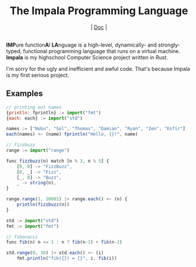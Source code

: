 <div align="center">
    <h1>The Impala Programming Language</h1>
    |
    <a href="https://bichanna.github.io/impala-book/">Doc</a>
    |
</div><br>

<div align="center">
</div>

**IMP**ure function**A**l **LA**nguage is a high-level, dynamically- and strongly-typed, functional programming language that runs on a virtual machine.
**Impala** is my highschool Computer Science project written in Rust.

I'm sorry for the ugly and inefficient and awful code. That's because Impala is my first serious project.

## Examples

```js
// printing out names
{println: fprintln} := import("fmt")
{each: each} := import("std")

names := ["Nobu", "Sol", "Thomas", "Damian", "Ryan", "Zen", "Esfir"]
each(names) <~ (name) fprintln("Hello, {}!", name)
```

```js
// fizzbuzz
range := import("range")

func fizzbuzz(n) match [n % 3, n % 5] {
    [0, 0] -> "FizzBuzz",
    [0, _] -> "Fizz",
    [_, 0] -> "Buzz",
    _ -> string(n),
}

range.range(1, 10001) |> range.each() <~ (n) {
    println(fizzbuzz(n))
}
```

```js
std := import("std")
fmt := import("fmt")

// fibonacci
func fib(n) n <= 1 : n ? fib(n-1) + fib(n-2)

std.range(0, 10) |> std.each() <~ (i)
    fmt.println("fib({}) = {}", i, fib(i))
```

